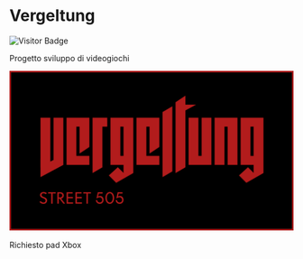 # Vergeltung

![Visitor Badge](https://visitor-badges.glitch.me?username=RayCatcherS&repo=https://github.com/RayCatcherS/Vergeltung.git&label=VISITOR&style=flat-square&color=%23457BFF&contentType=svg)

Progetto sviluppo di videogiochi

![Test Image 1](https://github.com/RayCatcherS/Vergeltung/blob/main/esame%20sviluppo%20videogiochi%20artworks/format%20font%20ui/artworkLogo(Vergeltung).png?raw=true)

Richiesto pad Xbox

